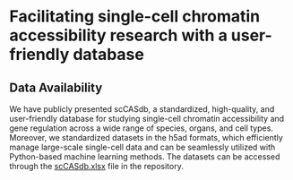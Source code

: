 # Facilitating single-cell chromatin accessibility research with a user-friendly database

## Data Availability
We have publicly presented scCASdb, a standardized, high-quality, and user-friendly database for studying single-cell chromatin accessibility and gene regulation across a wide range of species, organs, and cell types. Moreover, we standardized datasets in the h5ad formats, which efficiently manage large-scale single-cell data and can be seamlessly utilized with Python-based machine learning methods. The datasets can be accessed through the [scCASdb.xlsx]([https://github.com/PrinceHuahy/test_scCASdb/scCASdb.xlsx](https://github.com/PrinceHuahy/test_scCASdb/blob/main/scCASdb.xlsx)) file in the repository.
